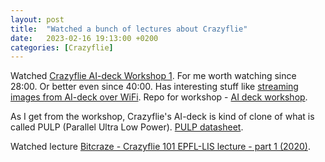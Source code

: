 ```yaml
---
layout: post
title:  "Watched a bunch of lectures about Crazyflie"
date:   2023-02-16 19:13:00 +0200
categories: [Crazyflie]
---
```

Watched [Crazyflie AI-deck Workshop 1](https://www.youtube.com/watch?v=o9asYPHxEB4). For me worth watching since 28:00. Or better even since 40:00. Has interesting stuff like [streaming images from AI-deck over WiFi](https://github.com/bitcraze/aideck-gap8-examples/tree/master/examples/other/wifi-img-streamer). Repo for workshop - [AI deck workshop](https://github.com/pulp-platform/AI-deck-workshop). 

As I get from the workshop, Crazyflie's AI-deck is kind of clone of what is called PULP (Parallel Ultra Low Power). [PULP datasheet](https://github.com/pulp-platform/pulp/blob/master/doc/datasheet.pdf).

Watched lecture [Bitcraze - Crazyflie 101 EPFL-LIS lecture - part 1 (2020)](https://www.youtube.com/watch?v=jY-SLP3WWl0&t=168s).

